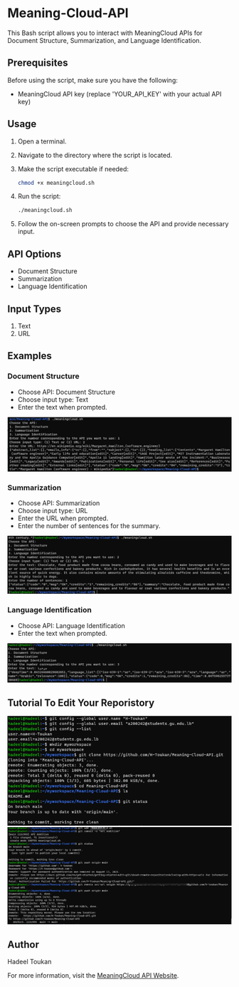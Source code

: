 # Meaning-Cloud-API

This Bash script allows you to interact with MeaningCloud APIs for Document Structure, Summarization, and Language Identification.
## Prerequisites

Before using the script, make sure you have the following:

- MeaningCloud API key (replace 'YOUR_API_KEY' with your actual API key)

## Usage

1. Open a terminal.

2. Navigate to the directory where the script is located.

3. Make the script executable if needed:

    ```bash
    chmod +x meaningcloud.sh
    ```

4. Run the script:

    ```bash
    ./meaningcloud.sh
    ```

5. Follow the on-screen prompts to choose the API and provide necessary input.

## API Options

- Document Structure
- Summarization
- Language Identification

## Input Types

1. Text
2. URL

## Examples

### Document Structure

- Choose API: Document Structure
- Choose input type: Text
- Enter the text when prompted.
  
![MeaningCloud Step1](Images/DocumentStructure.png)
### Summarization

- Choose API: Summarization
- Choose input type: URL
- Enter the URL when prompted.
- Enter the number of sentences for the summary.

![MeaningCloud Step1](Images/Summarization.png)
### Language Identification

- Choose API: Language Identification
- Enter the text when prompted.

![MeaningCloud Step1](Images/LanguageDetetction.png)
## Tutorial To Edit Your Reporistory
![MeaningCloud Step1](Images/Step1.png)
![MeaningCloud Step3](Images/Step2.png)


## Author
Hadeel Toukan

For more information, visit the [MeaningCloud API Website](https://www.meaningcloud.com/developer/apis).
